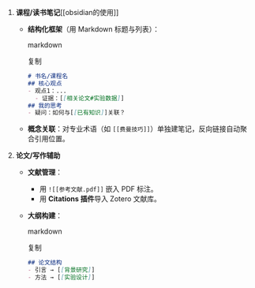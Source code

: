 1. ​**​课程/读书笔记​**[[obsidian的使用]]​
    
    - ​**​结构化框架​**​（用 Markdown 标题与列表）：
        
        markdown
        
        复制
        
        ```markdown
        # 书名/课程名
        ## 核心观点
        - 观点1：...  
          - 证据：[[相关论文#实验数据]]  
        ## 我的思考  
        - 疑问：如何与[[已有知识]]关联？  
        ```
        
    - ​**​概念关联​**​：对专业术语（如 `[[费曼技巧]]`）单独建笔记，反向链接自动聚合引用位置。
2. ​**​论文/写作辅助​**​
    
    - ​**​文献管理​**​：
        - 用 `![[参考文献.pdf]]` 嵌入 PDF 标注。
        - 用 ​**​Citations 插件​**​导入 Zotero 文献库。
    - ​**​大纲构建​**​：
        
        markdown
        
        复制
        
        ```markdown
        ## 论文结构
        - 引言 → [[背景研究]]  
        - 方法 → [[实验设计]]  
        ```
